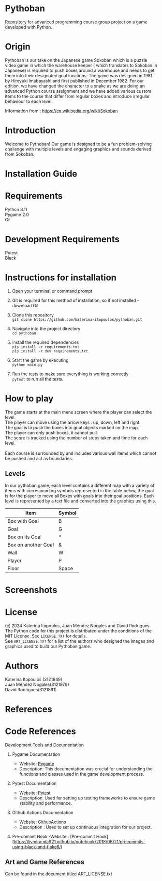 # Pythoban

Repository for advanced programming course group project on a game developed with Python.

# Origin

Pythoban is our take on the Japanese game Sokoban which is a puzzle video game in which the warehouse keeper ( which translates to Sokoban in Japanese) is required to push boxes around a warehouse and needs to get them into their designated goal locations. The game was designed in 1981 by Hiroyuki Imabayashi and first published in December 1982. For our edition, we have changed the character to a snake as we are doing an advanced Python course assignment and we have added various custom items to the course that differ from regular boxes and introduce irregular behaviour to each level.

Information from : https://en.wikipedia.org/wiki/Sokoban

# Introduction

Welcome to Pythoban! Our game is designed to be a fun problem-solving challenge with multiple levels and engaging graphics and sounds derived from Sokoban.


# Installation Guide

# Requirements

Python 3.11 <br>
Pygame 2.0<br>
Git<br>

# Development Requirements

Pytest <br>
Black <br>


# Instructions for installation

1. Open your terminal or command prompt<br>

2. Git is required for this method of installation, so if not installed - download Git <br>

3. Clone this repository <br>
   `git clone https://github.com/katerina-itopoulos/pythoban.git` <br>

4. Navigate into the project directory <br>
   `cd pythoban` <br>

5. Install the required dependencies <br>
   `pip install -r requirements.txt ` <br>
   `pip install -r dev_requirements.txt `<br>

6. Start the game by executing<br>
   `python main.py` <br>

7. Run the tests to make sure everything is working correctly <br>
   `pytest` to run all the tests. <br>

# How to play

The game starts at the main menu screen where the player can select the level. <br>
The player can move using the arrow keys : up, down, left and right. <br>
The goal is to push the boxes into goal objects marked on the map. <br>
The player can only push boxes, it cannot pull. <br>
The score is tracked using the number of steps taken and time for each level. <br> <br>
Each course is surrounded by and includes various wall items which cannot be pushed and act as boundaries. <br>


## Levels

In our pythoban game, each level contains a different map with a variety of items with corresponding symbols represented in the table below, the goal is for the player to move all Boxes with goals into their goal positions. Each level is represented by a text file and converted into the graphics using this.

| Item                | Symbol |
| ------------------- | ------ |
| Box with Goal       | B      |
| Goal                | G      |
| Box on its Goal     | \*     |
| Box on another Goal | &      |
| Wall                | W      |
| Player              | P      |
| Floor               | Space  |

# Screenshots

# License

(c) 2024 Katerina Itopoulos, Juan Méndez Nogales and David Rodrigues. <br>
The Python code for this project is distributed under the conditions of the MIT License. See `LICENSE.TXT` for details. <br>
See `ART_LICENSE.TXT` for a list of the authors who designed the images and graphics used to build our Pythoban game.

# Authors

Katerina Itopoulos (3121849) <br>
Juan Méndez Nogales(3121979) <br>
David Rodrigues(3121891)<br>

# References

# Code References

Development Tools and Documentation

1. Pygame Documentation
   - Website: [Pygame](https://www.pygame.org/docs/)
   - Description: This documentation was crucial for understanding the functions and classes used in the game development process.

2. Pytest Documentation
   - Website: [Pytest](https://docs.pytest.org/)
   - Description: Used for setting up testing frameworks to ensure game stability and performance.

3. Github Actions Documentation
   - Website: [GithubActions](https://docs.github.com/en/actions)
   - Description : Used to set up continuous integration for our project.
  
4. Pre-commit Hook
   -Website : [Pre-commit Hook] (https://ljvmiranda921.github.io/notebook/2018/06/21/precommits-using-black-and-flake8/) 


## Art and Game References

Can be found in the document titled ART_LICENSE.txt
